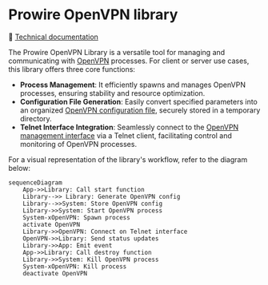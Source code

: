 # Prowire OpenVPN library

📖 [Technical documentation](https://prowire-vpn.github.io/prowire/libs/openvpn/)

The Prowire OpenVPN Library is a versatile tool for managing and communicating with [OpenVPN](https://openvpn.net/) processes. For client or server use cases, this library offers three core functions:

- **Process Management**: It efficiently spawns and manages OpenVPN processes, ensuring stability and resource optimization.
- **Configuration File Generation**: Easily convert specified parameters into an organized [OpenVPN configuration file](https://openvpn.net/community-resources/reference-manual-for-openvpn-2-4/), securely stored in a temporary directory.
- **Telnet Interface Integration**: Seamlessly connect to the [OpenVPN management interface](https://openvpn.net/community-resources/management-interface/) via a Telnet client, facilitating control and monitoring of OpenVPN processes.

For a visual representation of the library's workflow, refer to the diagram below:

```mermaid
sequenceDiagram
    App->>Library: Call start function
    Library-->> Library: Generate OpenVPN config
    Library-->>System: Store OpenVPN config
    Library->>System: Start OpenVPN process
    System-xOpenVPN: Spawn process
    activate OpenVPN
    Library->>OpenVPN: Connect on Telnet interface
    OpenVPN->>Library: Send status updates
    Library->>App: Emit event
    App->>Library: Call destroy function
    Library->>System: Kill OpenVPN process
    System-xOpenVPN: Kill process
    deactivate OpenVPN
```
